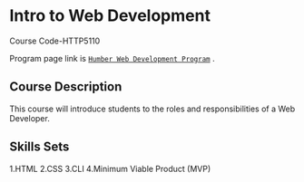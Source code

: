 # Intro to Web Development

Course Code-HTTP5110 

Program page link is [`Humber Web Development Program`](https://mediaarts.humber.ca/programs/web-development.html) .

## Course Description

This course will introduce students to the roles and responsibilities of a Web Developer.

## Skills Sets
1.HTML
2.CSS
3.CLI
4.Minimum Viable Product (MVP)
